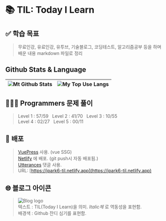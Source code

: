 # 📚 TIL: Today I Learn  

## ✅ 학습 목표  

> 무료인강, 유료인강, 유투브, 기술블로그, 코딩테스트, 알고리즘공부 등을 하며  
> 배운 내용 markdown 파일로 정리

## Github Stats & Language  

|![Mt Github Stats](https://github-readme-stats.vercel.app/api?username=jpark6&show_icons=true&border_radius=0&theme=vue&line_height=40)|![My Top Use Langs](https://github-readme-stats.vercel.app/api/top-langs/?username=jpark6&show_icons=true&border_radius=0&theme=vue)|
|---|---|

## 🙇🏻‍♂️ Programmers 문제 풀이  

> Level 1 : 57/59 &nbsp; Level 2 : 41/70 &nbsp; Level 3 : 10/55  
> Level 4 : 02/27 &nbsp; Level 5 : 00/11  

## 🚀 배포  

> [VuePress](https://v2.vuepress.vuejs.org/) 사용. (vue SSG)  
> [Netlify](https://www.netlify.com/) 에 배포. (git push시 자동 배포됨.)  
> [Utterances](https://utteranc.es/) 댓글 사용.  
> URL: [https://jpark6-til.netlify.app](https://jpark6-til.netlify.app)  

## 🌐 블로그 아이콘

> ![Blog logo](/icon/180.png)  
> 텍스트 : TIL(Today I Learn)을 의미. *Italic체* 로 역동성을 표현함.  
> 배경색 : Github 잔디 심기를 표현함.  
